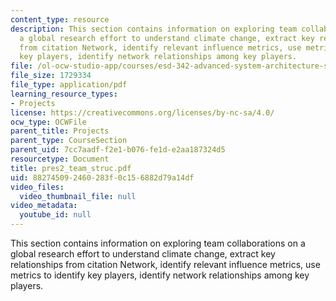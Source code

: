 ```yaml
---
content_type: resource
description: This section contains information on exploring team collaborations on
  a global research effort to understand climate change, extract key relationships
  from citation Network, identify relevant influence metrics, use metrics to identify
  key players, identify network relationships among key players.
file: /ol-ocw-studio-app/courses/esd-342-advanced-system-architecture-spring-2006/882745092460283f0c156882d79a14df_pres2_team_struc.pdf
file_size: 1729334
file_type: application/pdf
learning_resource_types:
- Projects
license: https://creativecommons.org/licenses/by-nc-sa/4.0/
ocw_type: OCWFile
parent_title: Projects
parent_type: CourseSection
parent_uid: 7cc7aadf-f2e1-b076-fe1d-e2aa187324d5
resourcetype: Document
title: pres2_team_struc.pdf
uid: 88274509-2460-283f-0c15-6882d79a14df
video_files:
  video_thumbnail_file: null
video_metadata:
  youtube_id: null
---
```

This section contains information on exploring team collaborations on a global research effort to understand climate change, extract key relationships from citation Network, identify relevant influence metrics, use metrics to identify key players, identify network relationships among key players.